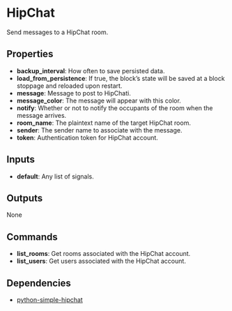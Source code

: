 HipChat
=======
Send messages to a HipChat room.

Properties
----------
- **backup_interval**: How often to save persisted data.
- **load_from_persistence**: If true, the block’s state will be saved at a block stoppage and reloaded upon restart.
- **message**: Message to post to HipChati.
- **message_color**: The message will appear with this color.
- **notify**: Whether or not to notify the occupants of the room when the message arrives.
- **room_name**: The plaintext name of the target HipChat room.
- **sender**: The sender name to associate with the message.
- **token**: Authentication token for HipChat account.

Inputs
------
- **default**: Any list of signals.

Outputs
-------
None

Commands
--------
- **list_rooms**: Get rooms associated with the HipChat account.
- **list_users**: Get users associated with the HipChat account.

Dependencies
------------
- [python-simple-hipchat](https://pypi.python.org/pypi/python-simple-hipchat)
